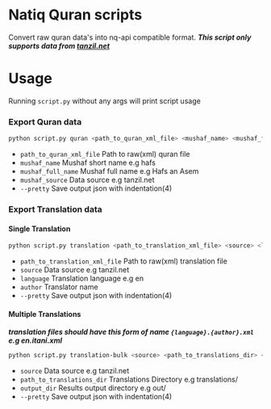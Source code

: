 # Natiq Quran scripts
Convert raw quran data's into nq-api compatible format.
***This script only supports data from [tanzil.net](https://tanzil.net)***

# Usage
Running `script.py` without any args will print script usage

### Export Quran data
```bash
python script.py quran <path_to_quran_xml_file> <mushaf_name> <mushaf_full_name> <mushaf_source> [--pretty]
```
* `path_to_quran_xml_file` Path to raw(xml) quran file
* `mushaf_name` Mushaf short name e.g hafs
* `mushaf_full_name` Mushaf full name e.g Hafs an Asem
* `mushaf_source` Data source e.g tanzil.net
* `--pretty` Save output json with indentation(4)

### Export Translation data
#### Single Translation
```bash
python script.py translation <path_to_translation_xml_file> <source> <language> <author> [--pretty]
```
* `path_to_translation_xml_file` Path to raw(xml) translation file
* `source` Data source e.g tanzil.net
* `language` Translation language e.g en
* `author` Translator name
* `--pretty` Save output json with indentation(4)

#### Multiple Translations
***translation files should have this form of name `{language}.{author}.xml` e.g en.itani.xml***

```bash
python script.py translation-bulk <source> <path_to_translations_dir> <output_dir> [--pretty]
```
* `source` Data source e.g tanzil.net
* `path_to_translations_dir` Translations Directory e.g translations/
* `output_dir` Results output directory e.g out/
* `--pretty` Save output json with indentation(4)
